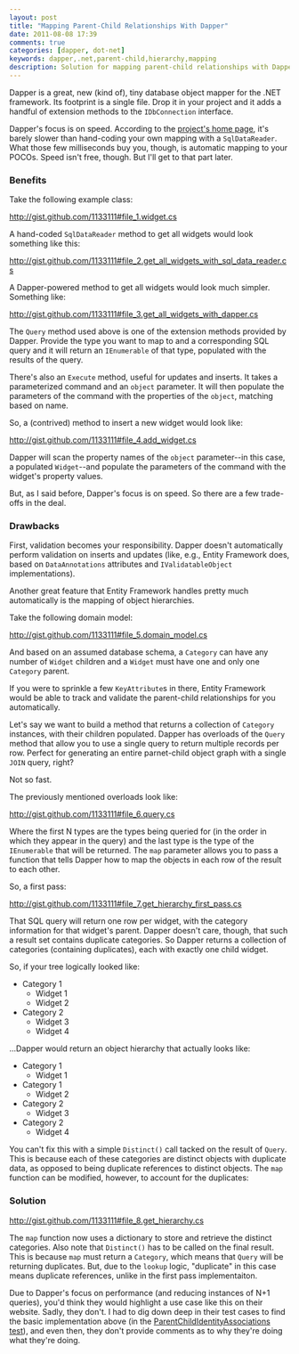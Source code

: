 ```yaml
---
layout: post
title: "Mapping Parent-Child Relationships With Dapper"
date: 2011-08-08 17:39
comments: true
categories: [dapper, dot-net]
keywords: dapper,.net,parent-child,hierarchy,mapping
description: Solution for mapping parent-child relationships with Dapper, while avoiding duplicate results.
---
```

Dapper is a great, new (kind of), tiny database object mapper for the .NET framework. Its footprint is a single file. Drop it in your project and it adds a handful of extension methods to the `IDbConnection` interface.

Dapper's focus is on speed. According to the [project's home page](http://code.google.com/p/dapper-dot-net/#Performance "dapper-dot-net Performance (code.google.com)"), it's barely slower than hand-coding your own mapping with a `SqlDataReader`. What those few milliseconds buy you, though, is automatic mapping to your POCOs. Speed isn't free, though. But I'll get to that part later.

<!--more-->

### Benefits

Take the following example class:

<p class="gist"><a href="http://gist.github.com/1133111#file_1.widget.cs" data-file="1.Widget.cs">http://gist.github.com/1133111#file_1.widget.cs</a></p>

A hand-coded `SqlDataReader` method to get all widgets would look something like this:

<p class="gist"><a href="http://gist.github.com/1133111#file_2.get_all_widgets_with_sql_data_reader.cs" data-file="2.GetAllWidgetsWithSqlDataReader.cs">http://gist.github.com/1133111#file_2.get_all_widgets_with_sql_data_reader.cs</a></p>

A Dapper-powered method to get all widgets would look much simpler. Something like:

<p class="gist"><a href="http://gist.github.com/1133111#file_3.get_all_widgets_with_dapper.cs" data-file="3.GetAllWidgetsWithDapper.cs">http://gist.github.com/1133111#file_3.get_all_widgets_with_dapper.cs</a></p>

The `Query` method used above is one of the extension methods provided by Dapper. Provide the type you want to map to and a corresponding SQL query and it will return an `IEnumerable` of that type, populated with the results of the query.

There's also an `Execute` method, useful for updates and inserts. It takes a parameterized command and an `object` parameter. It will then populate the parameters of the command with the properties of the `object`, matching based on name.

So, a (contrived) method to insert a new widget would look like:

<p class="gist"><a href="http://gist.github.com/1133111#file_4.add_widget.cs" data-file="4.AddWidget.cs">http://gist.github.com/1133111#file_4.add_widget.cs</a></p>

Dapper will scan the property names of the `object` parameter--in this case, a populated `Widget`--and populate the parameters of the command with the widget's property values.

But, as I said before, Dapper's focus is on speed. So there are a few trade-offs in the deal.

### Drawbacks

First, validation becomes your responsibility. Dapper doesn't automatically perform validation on inserts and updates (like, e.g., Entity Framework does, based on `DataAnnotations` attributes and `IValidatableObject` implementations).

Another great feature that Entity Framework handles pretty much automatically is the mapping of object hierarchies.

Take the following domain model:

<p class="gist"><a href="http://gist.github.com/1133111#file_5.domain_model.cs" data-file="5.DomainModel.cs">http://gist.github.com/1133111#file_5.domain_model.cs</a></p>

And based on an assumed database schema, a `Category` can have any number of `Widget` children and a `Widget` must have one and only one `Category` parent.

If you were to sprinkle a few `KeyAttribute`s in there, Entity Framework would be able to track and validate the parent-child relationships for you automatically.

Let's say we want to build a method that returns a collection of `Category` instances, with their children populated. Dapper has overloads of the `Query` method that allow you to use a single query to return multiple records per row. Perfect for generating an entire parnet-child object graph with a single `JOIN` query, right?

Not so fast.

The previously mentioned overloads look like:

<p class="gist"><a href="http://gist.github.com/1133111#file_6.query.cs" data-file="6.Query.cs">http://gist.github.com/1133111#file_6.query.cs</a></p>

Where the first N types are the types being queried for (in the order in which they appear in the query) and the last type is the type of the `IEnumerable` that will be returned. The `map` parameter allows you to pass a function that tells Dapper how to map the objects in each row of the result to each other.

So, a first pass:

<p class="gist"><a href="http://gist.github.com/1133111#file_7.get_hierarchy_first_pass.cs" data-file="7.GetHierarchyFirstPass.cs">http://gist.github.com/1133111#file_7.get_hierarchy_first_pass.cs</a></p>

That SQL query will return one row per widget, with the category information for that widget's parent. Dapper doesn't care, though, that such a result set contains duplicate categories. So Dapper returns a collection of categories (containing duplicates), each with exactly one child widget.

So, if your tree logically looked like:

- Category 1
  - Widget 1
  - Widget 2
- Category 2
  - Widget 3
  - Widget 4

...Dapper would return an object hierarchy that actually looks like:

- Category 1
  - Widget 1
- Category 1
  - Widget 2
- Category 2
  - Widget 3
- Category 2
  - Widget 4

You can't fix this with a simple `Distinct()` call tacked on the result of `Query`. This is because each of these categories are distinct objects with duplicate data, as opposed to being duplicate references to distinct objects. The `map` function can be modified, however, to account for the duplicates:

### Solution

<p class="gist"><a href="http://gist.github.com/1133111#file_8.get_hierarchy.cs" data-file="8.GetHierarchy.cs">http://gist.github.com/1133111#file_8.get_hierarchy.cs</a></p>

The `map` function now uses a dictionary to store and retrieve the distinct categories. Also note that `Distinct()` has to be called on the final result. This is because `map` must return a `Category`, which means that `Query` will be returning duplicates. But, due to the `lookup` logic, "duplicate" in this case means duplicate references, unlike in the first pass implementaiton.

Due to Dapper's focus on performance (and reducing instances of N+1 queries), you'd think they would highlight a use case like this on their website. Sadly, they don't. I had to dig down deep in their test cases to find the basic implementation above (in the [ParentChildIdentityAssociations test](http://code.google.com/p/dapper-dot-net/source/browse/Tests/Tests.cs#824 "Tests.cs (code.google.com)")), and even then, they don't provide comments as to why they're doing what they're doing.